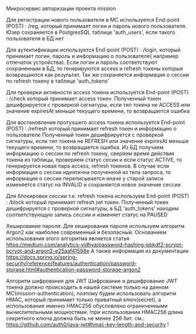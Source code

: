 Микросервис авторизации проекта mission

Для регистрации нового пользователя в МС используется End-point (POST) : /reg, который принимает логин и пароль нового
пользователя.
Юзер сохраняется в PostgresSQL таблице 'auth_users', если такого пользователя в БД нет

Для аутентификации используется End-point (POST) : /login, который принимает логин, пароль и информацию о пользователе(
например отпечаток устройства).
Если логин и пароль соответствуют сохраненным в БД, то генерируются access и
refresh токены
которые возвращаются как результат. Так же сохраняется информация о сессии по refresh токену в таблице 'auth_tokens'

Для проверки активности access токена используется End-point (POST) : /check который принимает access токен.
Полученный токен дешифрируется с проверкой сигнатуры, если тип токена не ACCESS или значение expiresAt меньше текущего
времени, то возвращается ошибка

Для востановления протухшего access токена используется End-point (POST) : /refresh который принимает refresh токен и
информацию о пользователе
Полученный токен дешифрируется с проверкой сигнатуры, если тип токена не REFRESH или значение expiresAt меньше текущего
времени, то возвращается ошибка. Из БД получаем информацию о сессии по refresh токену, сверяем время действия токена из
таблицы, проверяем статус сесии и если статус ACTIVE, то генерируется новая пара access, refresh токенов. В случае если
информация о сессии идентична полученной из тела запроса, то информация о сессии переписывается иначе у старой записи
изменяется статус на INVALID и сохраняется новое значение сессии

Для блокировки сессии т.е. refresh токена используем End-point (POST) : /block который принимает refresh jwt токен.
Полученный токен дешифрируется с проверкой сигнатуры, в БД 'auth_tokens' находим соответствующую запись сессии и
изменяет статус на PAUSED

Хеширование пароля:
Для хеширования пароля используем алгоритм Argon2 как наиболее современный и безопасный.
Основанием использования этого алгоритма является
статья https://medium.com/analytics-vidhya/password-hashing-pbkdf2-scrypt-bcrypt-and-argon2-e25aaf41598e
А также информация из
документации https://docs.spring.io/spring-security/reference/features/authentication/password-storage.html#authentication-password-storage-argon2

Алгоритм шифрования для JWT
Шифрование и дешифрование JWT токена должно происходить в нашей системе только на данном МС(mission-authentication),
поэтому будем использовать алгоритм HMAC, который принимает только приватный ключ(secret), а использование именно
HMAC256
обусловлено ограниченными вычислительными мощностями.
!при использовании HMAC256 длина секретного ключа должна быть не менее 256 бит.
см.: https://github.com/auth0/java-jwt#hmac-key-length-and-security !